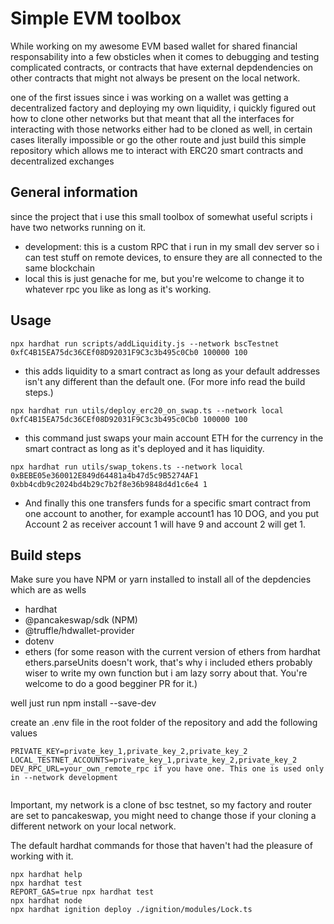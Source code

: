 # Simple EVM toolbox

While working on my awesome EVM based wallet for shared financial responsability into a few obsticles when it comes to debugging and testing
complicated contracts, or contracts that have external depdendencies on other contracts that might not always be present on the local network.

one of the first issues since i was working on a wallet was getting a decentralized factory and deploying my own liquidity, i quickly figured out how to
clone other networks but that meant that all the interfaces for interacting with those networks either had to be cloned as well, in certain cases literally impossible or go the other route and just build this simple repository which allows me to interact with ERC20 smart contracts and decentralized exchanges

## General information

since the project that i use this small toolbox of somewhat useful scripts i have two networks running on it.

- development: this is a custom RPC that i run in my small dev server so i can test stuff on remote devices, to ensure they are all connected to the same blockchain
- local this is just genache for me, but you're welcome to change it to whatever rpc you like as long as it's working.

## Usage

```
npx hardhat run scripts/addLiquidity.js --network bscTestnet 0xfC4B15EA75dc36CEf08D92031F9C3c3b495c0Cb0 100000 100
```

- this adds liquidity to a smart contract as long as your default addresses isn't any different than the default one. (For more info read the build steps.)

```
npx hardhat run utils/deploy_erc20_on_swap.ts --network local 0xfC4B15EA75dc36CEf08D92031F9C3c3b495c0Cb0 100000 100
```

- this command just swaps your main account ETH for the currency in the smart contract as long as it's deployed and it has liquidity.

```
npx hardhat run utils/swap_tokens.ts --network local 0xBEBE05e360012E849d64481a4b47d5c9B5274AF1 0xbb4cdb9c2024bd4b29c7b2f8e36b9848d4d1c6e4 1
```

- And finally this one transfers funds for a specific smart contract from one account to another, for example account1 has 10 DOG, and you put Account 2 as receiver account 1 will have 9 and account 2 will get 1.

## Build steps

Make sure you have NPM or yarn installed to install all of the depdencies which are as wells

- hardhat
- @pancakeswap/sdk (NPM)
- @truffle/hdwallet-provider
- dotenv
- ethers (for some reason with the current version of ethers from hardhat ethers.parseUnits doesn't work, that's why i included ethers probably wiser to write my own function but i am lazy sorry about that. You're welcome to do a good begginer PR for it.)

well just run npm install --save-dev

create an .env file in the root folder of the repository and add the following values

```
PRIVATE_KEY=private_key_1,private_key_2,private_key_2
LOCAL_TESTNET_ACCOUNTS=private_key_1,private_key_2,private_key_2
DEV_RPC_URL=your_own_remote_rpc if you have one. This one is used only in --network development


```

Important, my network is a clone of bsc testnet, so my factory and router are set to pancakeswap, you might need to change those if your cloning a different network on your local network.

The default hardhat commands for those that haven't had the pleasure of working with it.

```shell
npx hardhat help
npx hardhat test
REPORT_GAS=true npx hardhat test
npx hardhat node
npx hardhat ignition deploy ./ignition/modules/Lock.ts
```
